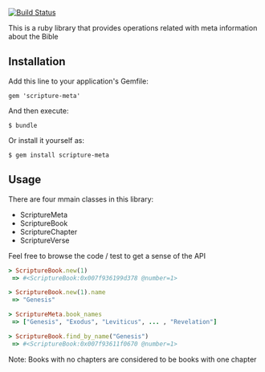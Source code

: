 [![Build Status](https://travis-ci.org/gaganawhad/scripture-meta.png)](https://travis-ci.org/gaganawahd/scripture-meta)

This is a ruby library that provides operations related with meta information about the Bible

## Installation

Add this line to your application's Gemfile:

    gem 'scripture-meta'

And then execute:

    $ bundle

Or install it yourself as:

    $ gem install scripture-meta

## Usage

There are four mmain classes in this library: 
  - ScriptureMeta
  - ScriptureBook
  - ScriptureChapter
  - ScriptureVerse

Feel free to browse the code / test to get a sense of the API

```ruby
> ScriptureBook.new(1)
 => #<ScriptureBook:0x007f936199d378 @number=1> 

> ScriptureBook.new(1).name
 => "Genesis" 

> ScriptureMeta.book_names
 => ["Genesis", "Exodus", "Leviticus", ... , "Revelation"]

> ScriptureBook.find_by_name("Genesis")
 => #<ScriptureBook:0x007f93611f0670 @number=1>  
```

Note: Books with no chapters are considered to be books with one chapter


